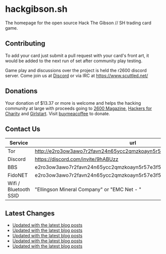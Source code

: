 # hackgibson.sh
The homepage for the open source Hack The Gibson // SH trading card game.


## Contributing

To add your card just submit a pull request with your card's front art, it would be added to the next run of set after community play testing.

Game play and discussions over the project is held the r2600 discord server. Come join us at [Discord](https://discord.com/invite/9hABUzz) or via IRC at https://www.scuttled.net/


## Donations

Your donation of $13.37 or more is welcome and helps the hacking community at large with proceeds going to [2600 Magazine](https://2600.com/), [Hackers for Charity](https://hackersforcharity.org) and [Girlstart](https://girlstart.org).  Visit [buymeacoffee](https://www.buymeacoffee.com/hackgibson.sh) to donate.


## Contact Us

Service | url
-|-
Tor | http://e2ro3ow3awo7r2favn24n65ycc2qmzkoayn5r57e3f56nvjwdcgg32ad.onion
Discord | https://discord.com/invite/9hABUzz
BBS | e2ro3ow3awo7r2favn24n65ycc2qmzkoayn5r57e3f56nvjwdcgg32ad.onion:23
FidoNET | e2ro3ow3awo7r2favn24n65ycc2qmzkoayn5r57e3f56nvjwdcgg32ad.onion:24554
Wifi / Bluetooth SSID | "Ellingson Mineral Company" or "EMC Net - <fidonet address>"

## Latest Changes
<!-- BLOG-POST-LIST:START -->
- [Updated with the latest blog posts](https://github.com/DFW2600/hackgibson.sh/commit/0d73bf4bac93b87e1f816a36046f6c570f32a94c)
- [Updated with the latest blog posts](https://github.com/DFW2600/hackgibson.sh/commit/c2113379afaeab42ea3c61d058ed42f616e0a7a6)
- [Updated with the latest blog posts](https://github.com/DFW2600/hackgibson.sh/commit/b5c0ee68b12b85d49c6772347af30df95be694ec)
- [Updated with the latest blog posts](https://github.com/DFW2600/hackgibson.sh/commit/5b9b073320ab0fa5aaa56bca3c5f587c94cadfec)
- [Updated with the latest blog posts](https://github.com/DFW2600/hackgibson.sh/commit/5ea0258eb21de7ba83519382d503088a2ed20475)
<!-- BLOG-POST-LIST:END -->
